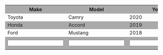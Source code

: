 
<style>
#inventory tr:hover {background-color: #ddd;}
#inventory tr:nth-child(odd){background-color: #aaa;}
</style>

<table id="inventory" class="center" style="width:100%">
  <tr>
    <th>Make</th>
    <th>Model</th>
    <th>Year</th>
    <th>Price</th>
    <th>Action</th>
  </tr>

  <tr>
    <td>Toyota</td>
    <td>Camry</td>
    <td>2020</td>
    <td>$25,000</td>
  </tr>
  <tr>
    <td>Honda</td>
    <td>Accord</td>
    <td>2019</td>
    <td>$22,000</td>
  </tr>
  <tr>
    <td>Ford</td>
    <td>Mustang</td>
    <td>2018</td>
    <td>$35,000</td>
  </tr>

  <tr>
    <td><input type="text" id="make"></td>
    <td><input type="text" id="model"></td>
    <td><input type="text" id="year"></td>
    <td><input type="text" id="price"></td>
    <td><button onclick="addCar()">Add Car</button></td>
  </tr>
</table>

<script>
function addCar() {
  var make = document.getElementById("make").value;
  var model = document.getElementById("model").value;
  var year = document.getElementById("year").value;
  var price = document.getElementById("price").value;
  
  var table = document.getElementsByTagName("table")[0];
  var newRow = table.insertRow();
  var makeCell = newRow.insertCell();
  var modelCell = newRow.insertCell();
  var yearCell = newRow.insertCell();
  var priceCell = newRow.insertCell();
  
  makeCell.innerHTML = make;
  modelCell.innerHTML = model;
  yearCell.innerHTML = year;
  priceCell.innerHTML = price;
}
</script>